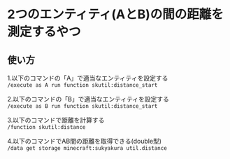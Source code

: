 # 2つのエンティティ(AとB)の間の距離を測定するやつ
## 使い方
1.以下のコマンドの「A」で適当なエンティティを設定する<br>
`/execute as A run function skutil:distance_start`

2.以下のコマンドの「B」で適当なエンティティを設定する<br>
`/execute as B run function skutil:distance_start`

3.以下のコマンドで距離を計算する<br>
`/function skutil:distance`

4.以下のコマンドでAB間の距離を取得できる(double型)<br>
`/data get storage minecraft:sukyakura util.distance`

